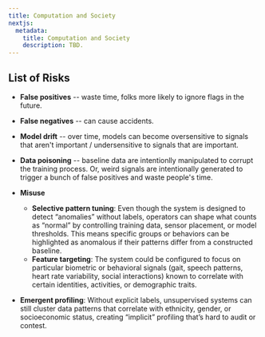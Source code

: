 ```yaml
---
title: Computation and Society
nextjs:
  metadata:
    title: Computation and Society
    description: TBD.
---
```


## List of Risks
* **False positives** -- waste time, folks more likely to ignore flags in the future.
* **False negatives** -- can cause accidents.
* **Model drift** -- over time, models can become oversensitive to signals that aren't important / undersensitive to signals that are important.
* **Data poisoning** -- baseline data are intentionlly manipulated to corrupt the training process. Or, weird signals are intentionally generated to trigger a bunch of false positives and waste people's time. 
* **Misuse**
  * **Selective pattern tuning**: Even though the system is designed to detect “anomalies” without labels, operators can shape what counts as “normal” by controlling training data, sensor placement, or model thresholds. This means specific groups or behaviors can be highlighted as anomalous if their patterns differ from a constructed baseline.
  * **Feature targeting**: The system could be configured to focus on particular biometric or behavioral signals (gait, speech patterns, heart rate variability, social interactions) known to correlate with certain identities, activities, or demographic traits.

* **Emergent profiling**: Without explicit labels, unsupervised systems can still cluster data patterns that correlate with ethnicity, gender, or socioeconomic status, creating “implicit” profiling that’s hard to audit or contest.